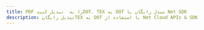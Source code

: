 ---title: PDF را به  تبدیل کنیدDOT، TEX به DOT مبدل رایگان یا Net SDKdescription: تبدیل رایگانTEX به DOT با استفاده از Net Cloud APIs & SDK همچنین اسناد PDF را در Cloud ایجاد، ویرایش و رندر کنید.---